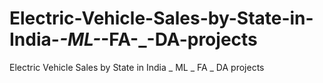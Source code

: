 # Electric-Vehicle-Sales-by-State-in-India-_-ML-_-FA-_-DA-projects
Electric Vehicle Sales by State in India _ ML _ FA _ DA projects

